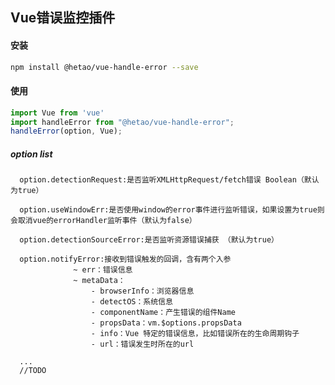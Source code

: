 ## Vue错误监控插件


#### 安装

```bash
npm install @hetao/vue-handle-error --save
```

#### 使用

```javascript
import Vue from 'vue'
import handleError from "@hetao/vue-handle-error";
handleError(option, Vue);
```

##### option list
      option.detectionRequest:是否监听XMLHttpRequest/fetch错误 Boolean（默认为true）

      option.useWindowErr:是否使用window的error事件进行监听错误，如果设置为true则会取消vue的errorHandler监听事件（默认为false）

      option.detectionSourceError:是否监听资源错误捕获 （默认为true）

      option.notifyError:接收到错误触发的回调，含有两个入参
                  ~ err：错误信息
                  ~ metaData：
                      - browserInfo：浏览器信息
                      - detectOS：系统信息
                      - componentName：产生错误的组件Name
                      - propsData：vm.$options.propsData
                      - info：Vue 特定的错误信息，比如错误所在的生命周期钩子
                      - url：错误发生时所在的url
        
      ...
      //TODO
